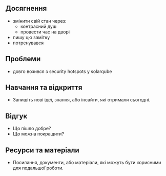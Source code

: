 ## Досягнення 
- змінити свій стан через:
	- контрасний душ
	- провести час на дворі
- пишу цю замітку
- потренувався
## Проблеми 
- довго возився з security hotspots у solarqube 
## Навчання та відкриття 
- Запишіть нові ідеї, знання, або інсайти, які отримали сьогодні. 
 
## Відгук 
- Що пішло добре? 
- Що можна покращити?  
## Ресурси та матеріали 
- Посилання, документи, або матеріали, які можуть бути корисними для подальшої роботи.